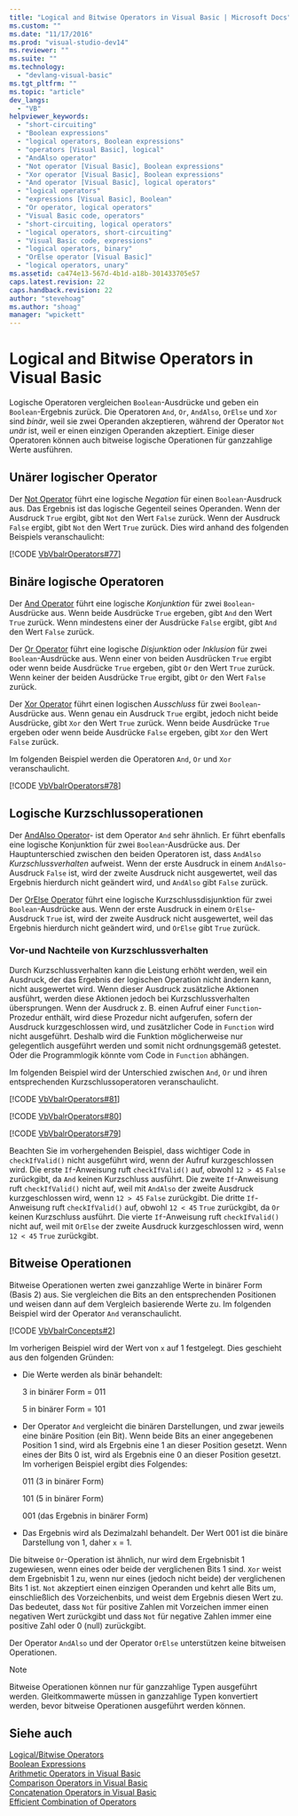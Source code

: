 ```yaml
---
title: "Logical and Bitwise Operators in Visual Basic | Microsoft Docs"
ms.custom: ""
ms.date: "11/17/2016"
ms.prod: "visual-studio-dev14"
ms.reviewer: ""
ms.suite: ""
ms.technology: 
  - "devlang-visual-basic"
ms.tgt_pltfrm: ""
ms.topic: "article"
dev_langs: 
  - "VB"
helpviewer_keywords: 
  - "short-circuiting"
  - "Boolean expressions"
  - "logical operators, Boolean expressions"
  - "operators [Visual Basic], logical"
  - "AndAlso operator"
  - "Not operator [Visual Basic], Boolean expressions"
  - "Xor operator [Visual Basic], Boolean expressions"
  - "And operator [Visual Basic], logical operators"
  - "logical operators"
  - "expressions [Visual Basic], Boolean"
  - "Or operator, logical operators"
  - "Visual Basic code, operators"
  - "short-circuiting, logical operators"
  - "logical operators, short-circuiting"
  - "Visual Basic code, expressions"
  - "logical operators, binary"
  - "OrElse operator [Visual Basic]"
  - "logical operators, unary"
ms.assetid: ca474e13-567d-4b1d-a18b-301433705e57
caps.latest.revision: 22
caps.handback.revision: 22
author: "stevehoag"
ms.author: "shoag"
manager: "wpickett"
---
```

# Logical and Bitwise Operators in Visual Basic
Logische Operatoren vergleichen `Boolean`\-Ausdrücke und geben ein `Boolean`\-Ergebnis zurück.  Die Operatoren `And`, `Or`, `AndAlso`, `OrElse` und `Xor` sind *binär*, weil sie zwei Operanden akzeptieren, während der Operator `Not` *unär* ist, weil er einen einzigen Operanden akzeptiert.  Einige dieser Operatoren können auch bitweise logische Operationen für ganzzahlige Werte ausführen.  
  
## Unärer logischer Operator  
 Der [Not Operator](../../../../visual-basic/language-reference/operators/not-operator.md) führt eine logische *Negation* für einen `Boolean`\-Ausdruck aus.  Das Ergebnis ist das logische Gegenteil seines Operanden.  Wenn der Ausdruck `True` ergibt, gibt `Not` den Wert `False` zurück. Wenn der Ausdruck `False` ergibt, gibt `Not` den Wert `True` zurück.  Dies wird anhand des folgenden Beispiels veranschaulicht:  
  
 [!CODE [VbVbalrOperators#77](../CodeSnippet/VS_Snippets_VBCSharp/VbVbalrOperators#77)]  
  
## Binäre logische Operatoren  
 Der [And Operator](../../../../visual-basic/language-reference/operators/and-operator.md) führt eine logische *Konjunktion* für zwei `Boolean`\-Ausdrücke aus.  Wenn beide Ausdrücke `True` ergeben, gibt `And` den Wert `True` zurück.  Wenn mindestens einer der Ausdrücke `False` ergibt, gibt `And` den Wert `False` zurück.  
  
 Der [Or Operator](../../../../visual-basic/language-reference/operators/or-operator.md) führt eine logische *Disjunktion* oder *Inklusion* für zwei `Boolean`\-Ausdrücke aus.  Wenn einer von beiden Ausdrücken `True` ergibt oder wenn beide Ausdrücke `True` ergeben, gibt `Or` den Wert `True` zurück.  Wenn keiner der beiden Ausdrücke `True` ergibt, gibt `Or` den Wert `False` zurück.  
  
 Der [Xor Operator](../../../../visual-basic/language-reference/operators/xor-operator.md) führt einen logischen *Ausschluss* für zwei `Boolean`\-Ausdrücke aus.  Wenn genau ein Ausdruck `True` ergibt, jedoch nicht beide Ausdrücke, gibt `Xor` den Wert `True` zurück.  Wenn beide Ausdrücke `True` ergeben oder wenn beide Ausdrücke `False` ergeben, gibt `Xor` den Wert `False` zurück.  
  
 Im folgenden Beispiel werden die Operatoren `And`, `Or` und `Xor` veranschaulicht.  
  
 [!CODE [VbVbalrOperators#78](../CodeSnippet/VS_Snippets_VBCSharp/VbVbalrOperators#78)]  
  
## Logische Kurzschlussoperationen  
 Der [AndAlso Operator](../../../../visual-basic/language-reference/operators/andalso-operator.md)\- ist dem Operator `And` sehr ähnlich. Er führt ebenfalls eine logische Konjunktion für zwei `Boolean`\-Ausdrücke aus.  Der Hauptunterschied zwischen den beiden Operatoren ist, dass `AndAlso` *Kurzschlussverhalten* aufweist.  Wenn der erste Ausdruck in einem `AndAlso`\-Ausdruck `False` ist, wird der zweite Ausdruck nicht ausgewertet, weil das Ergebnis hierdurch nicht geändert wird, und `AndAlso` gibt `False` zurück.  
  
 Der [OrElse Operator](../../../../visual-basic/language-reference/operators/orelse-operator.md) führt eine logische Kurzschlussdisjunktion für zwei `Boolean`\-Ausdrücke aus.  Wenn der erste Ausdruck in einem `OrElse`\-Ausdruck `True` ist, wird der zweite Ausdruck nicht ausgewertet, weil das Ergebnis hierdurch nicht geändert wird, und `OrElse` gibt `True` zurück.  
  
### Vor\-und Nachteile von Kurzschlussverhalten  
 Durch Kurzschlussverhalten kann die Leistung erhöht werden, weil ein Ausdruck, der das Ergebnis der logischen Operation nicht ändern kann, nicht ausgewertet wird.  Wenn dieser Ausdruck zusätzliche Aktionen ausführt, werden diese Aktionen jedoch bei Kurzschlussverhalten übersprungen.  Wenn der Ausdruck z. B. einen Aufruf einer `Function`\-Prozedur enthält, wird diese Prozedur nicht aufgerufen, sofern der Ausdruck kurzgeschlossen wird, und zusätzlicher Code in `Function` wird nicht ausgeführt.  Deshalb wird die Funktion möglicherweise nur gelegentlich ausgeführt werden und somit nicht ordnungsgemäß getestet.  Oder die Programmlogik könnte vom Code in `Function` abhängen.  
  
 Im folgenden Beispiel wird der Unterschied zwischen `And`, `Or` und ihren entsprechenden Kurzschlussoperatoren veranschaulicht.  
  
 [!CODE [VbVbalrOperators#81](../CodeSnippet/VS_Snippets_VBCSharp/VbVbalrOperators#81)]  
  
 [!CODE [VbVbalrOperators#80](../CodeSnippet/VS_Snippets_VBCSharp/VbVbalrOperators#80)]  
  
 [!CODE [VbVbalrOperators#79](../CodeSnippet/VS_Snippets_VBCSharp/VbVbalrOperators#79)]  
  
 Beachten Sie im vorhergehenden Beispiel, dass wichtiger Code in `checkIfValid()` nicht ausgeführt wird, wenn der Aufruf kurzgeschlossen wird.  Die erste `If`\-Anweisung ruft `checkIfValid()` auf, obwohl `12 > 45` `False` zurückgibt, da `And` keinen Kurzschluss ausführt.  Die zweite `If`\-Anweisung ruft `checkIfValid()` nicht auf, weil mit `AndAlso` der zweite Ausdruck kurzgeschlossen wird, wenn `12 > 45` `False` zurückgibt.  Die dritte `If`\-Anweisung ruft `checkIfValid()` auf, obwohl `12 < 45` `True` zurückgibt, da `Or` keinen Kurzschluss ausführt.  Die vierte `If`\-Anweisung ruft `checkIfValid()` nicht auf, weil mit `OrElse` der zweite Ausdruck kurzgeschlossen wird, wenn `12 < 45` `True` zurückgibt.  
  
## Bitweise Operationen  
 Bitweise Operationen werten zwei ganzzahlige Werte in binärer Form \(Basis 2\) aus.  Sie vergleichen die Bits an den entsprechenden Positionen und weisen dann auf dem Vergleich basierende Werte zu.  Im folgenden Beispiel wird der Operator `And` veranschaulicht.  
  
 [!CODE [VbVbalrConcepts#2](../CodeSnippet/VS_Snippets_VBCSharp/VbVbalrConcepts#2)]  
  
 Im vorherigen Beispiel wird der Wert von `x` auf 1 festgelegt.  Dies geschieht aus den folgenden Gründen:  
  
-   Die Werte werden als binär behandelt:  
  
     3 in binärer Form \= 011  
  
     5 in binärer Form \= 101  
  
-   Der Operator `And` vergleicht die binären Darstellungen, und zwar jeweils eine binäre Position \(ein Bit\).  Wenn beide Bits an einer angegebenen Position 1 sind, wird als Ergebnis eine 1 an dieser Position gesetzt.  Wenn eines der Bits 0 ist, wird als Ergebnis eine 0 an dieser Position gesetzt.  Im vorherigen Beispiel ergibt dies Folgendes:  
  
     011 \(3 in binärer Form\)  
  
     101 \(5 in binärer Form\)  
  
     001 \(das Ergebnis in binärer Form\)  
  
-   Das Ergebnis wird als Dezimalzahl behandelt.  Der Wert 001 ist die binäre Darstellung von 1, daher `x` \= 1.  
  
 Die bitweise `Or`\-Operation ist ähnlich, nur wird dem Ergebnisbit 1 zugewiesen, wenn eines oder beide der verglichenen Bits 1 sind.  `Xor` weist dem Ergebnisbit 1 zu, wenn nur eines \(jedoch nicht beide\) der verglichenen Bits 1 ist.  `Not` akzeptiert einen einzigen Operanden und kehrt alle Bits um, einschließlich des Vorzeichenbits, und weist dem Ergebnis diesen Wert zu.  Das bedeutet, dass `Not` für positive Zahlen mit Vorzeichen immer einen negativen Wert zurückgibt und dass `Not` für negative Zahlen immer eine positive Zahl oder 0 \(null\) zurückgibt.  
  
 Der Operator `AndAlso` und der Operator `OrElse` unterstützen keine bitweisen Operationen.  
  
> [!NOTE]
>  Bitweise Operationen können nur für ganzzahlige Typen ausgeführt werden.  Gleitkommawerte müssen in ganzzahlige Typen konvertiert werden, bevor bitweise Operationen ausgeführt werden können.  
  
## Siehe auch  
 [Logical\/Bitwise Operators](../../../../visual-basic/language-reference/operators/logical-bitwise-operators.md)   
 [Boolean Expressions](../../../../visual-basic/programming-guide/language-features/operators-and-expressions/boolean-expressions.md)   
 [Arithmetic Operators in Visual Basic](../../../../visual-basic/programming-guide/language-features/operators-and-expressions/arithmetic-operators.md)   
 [Comparison Operators in Visual Basic](../../../../visual-basic/programming-guide/language-features/operators-and-expressions/comparison-operators.md)   
 [Concatenation Operators in Visual Basic](../../../../visual-basic/programming-guide/language-features/operators-and-expressions/concatenation-operators.md)   
 [Efficient Combination of Operators](../../../../visual-basic/programming-guide/language-features/operators-and-expressions/efficient-combination-of-operators.md)